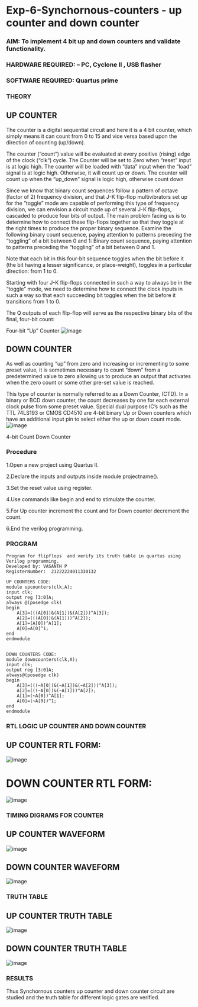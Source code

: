 # Exp-6-Synchornous-counters - up counter and down counter 
### AIM: To implement 4 bit up and down counters and validate  functionality.
### HARDWARE REQUIRED:  – PC, Cyclone II , USB flasher
### SOFTWARE REQUIRED:   Quartus prime
### THEORY 

## UP COUNTER 
The counter is a digital sequential circuit and here it is a 4 bit counter, which simply means it can count from 0 to 15 and vice versa based upon the direction of counting (up/down). 

The counter (“count“) value will be evaluated at every positive (rising) edge of the clock (“clk“) cycle.
The Counter will be set to Zero when “reset” input is at logic high.
The counter will be loaded with “data” input when the “load” signal is at logic high. Otherwise, it will count up or down.
The counter will count up when the “up_down” signal is logic high, otherwise count down

Since we know that binary count sequences follow a pattern of octave (factor of 2) frequency division, and that J-K flip-flop multivibrators set up for the “toggle” mode are capable of performing this type of frequency division, we can envision a circuit made up of several J-K flip-flops, cascaded to produce four bits of output.
The main problem facing us is to determine how to connect these flip-flops together so that they toggle at the right times to produce the proper binary sequence.
Examine the following binary count sequence, paying attention to patterns preceding the “toggling” of a bit between 0 and 1:
Binary count sequence, paying attention to patterns preceding the “toggling” of a bit between 0 and 1.

Note that each bit in this four-bit sequence toggles when the bit before it (the bit having a lesser significance, or place-weight), toggles in a particular direction: from 1 to 0.



 
 

Starting with four J-K flip-flops connected in such a way to always be in the “toggle” mode, we need to determine how to connect the clock inputs in such a way so that each succeeding bit toggles when the bit before it transitions from 1 to 0.

The Q outputs of each flip-flop will serve as the respective binary bits of the final, four-bit count:

 
 

Four-bit “Up” Counter
![image](https://user-images.githubusercontent.com/36288975/169644758-b2f4339d-9532-40c5-af40-8f4f8c942e2c.png)



## DOWN COUNTER 

As well as counting “up” from zero and increasing or incrementing to some preset value, it is sometimes necessary to count “down” from a predetermined value to zero allowing us to produce an output that activates when the zero count or some other pre-set value is reached.

This type of counter is normally referred to as a Down Counter, (CTD). In a binary or BCD down counter, the count decreases by one for each external clock pulse from some preset value. Special dual purpose IC’s such as the TTL 74LS193 or CMOS CD4510 are 4-bit binary Up or Down counters which have an additional input pin to select either the up or down count mode.
![image](https://user-images.githubusercontent.com/36288975/169644844-1a14e123-7228-4ed8-81a9-eb937dff4ac8.png)


4-bit Count Down Counter
### Procedure

1.Open a new project using Quartus II.

2.Declare the inputs and outputs inside module projectname().

3.Set the reset value using register.

4.Use commands like begin and end to stimulate the counter.

5.For Up counter increment the count and for Down counter decrement the count.

6.End the verilog programming.



### PROGRAM 
```
Program for flipflops  and verify its truth table in quartus using Verilog programming.
Developed by: VASANTH P
RegisterNumber:  21222224011330132

UP COUNTERS CODE:
module upcounters(clk,A);
input clk;
output reg [3:0]A;
always @(posedge clk)
begin
	A[3]=(((A[0])&(A[1])&(A[2]))^A[3]);
	A[2]=(((A[0])&(A[1]))^A[2]);
	A[1]=(A[0])^A[1];
	A[0]=A[0]^1;
end
endmodule


DOWN COUNTERS CODE:
module downcounters(clk,A);
input clk;
output reg [3:0]A;
always@(posedge clk)
begin
	A[3]=(((~A[0])&(~A[1])&(~A[2]))^A[3]);
	A[2]=(((~A[0])&(~A[1]))^A[2]);
	A[1]=(~A[0])^A[1];
	A[0]=(~A[0])^1;
end
endmodule
```

### RTL LOGIC UP COUNTER AND DOWN COUNTER  

## UP COUNTER RTL FORM:
![image](https://github.com/Vasanthpushpa/Exp-7-Synchornous-counters-/assets/119291100/a28b37f3-125e-423b-8e66-cea6594f4900)

# DOWN COUNTER RTL FORM:
![image](https://github.com/Vasanthpushpa/Exp-7-Synchornous-counters-/assets/119291100/3c932b64-27a2-4190-998d-624f1902754a)

### TIMING DIGRAMS FOR COUNTER  


## UP COUNTER WAVEFORM
![image](https://github.com/Vasanthpushpa/Exp-7-Synchornous-counters-/assets/119291100/0c9d786b-a7ff-42f0-abad-8377c06ff20d)

## DOWN COUNTER WAVEFORM
![image](https://github.com/Vasanthpushpa/Exp-7-Synchornous-counters-/assets/119291100/2331379f-4d89-4a31-90db-e9b70816391d)


### TRUTH TABLE 

## UP COUNTER TRUTH TABLE
![image](https://github.com/Vasanthpushpa/Exp-7-Synchornous-counters-/assets/119291100/f4a190c2-59a4-4af9-8a14-4dfc2631d00e)

## DOWN COUNTER TRUTH TABLE
![image](https://github.com/Vasanthpushpa/Exp-7-Synchornous-counters-/assets/119291100/bc5d3a04-25d2-453b-9ae0-ab91f7995b2c)



### RESULTS 
Thus Synchornous counters up counter and down counter circuit are studied and the truth table for different logic gates are verified.
